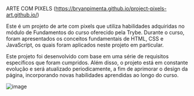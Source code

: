 ARTE COM PIXELS (https://bryanpimenta.github.io/project-pixels-art.github.io/)

Este é um projeto de arte com pixels que utiliza habilidades adquiridas no módulo de Fundamentos do curso oferecido pela Trybe. Durante o curso, foram apresentados os conceitos fundamentais de HTML, CSS e JavaScript, os quais foram aplicados neste projeto em particular.

Este projeto foi desenvolvido com base em uma série de requisitos específicos que foram cumpridos. Além disso, o projeto está em constante evolução e será atualizado periodicamente, a fim de aprimorar o design da página, incorporando novas habilidades aprendidas ao longo do curso.

![image](https://user-images.githubusercontent.com/122633027/223855335-c6d042f9-7a28-48ef-a434-f0d949c32927.png)

